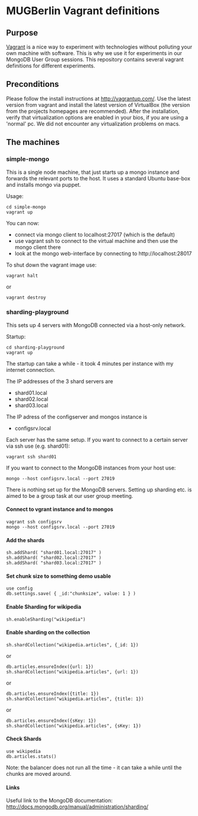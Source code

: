 # MUGBerlin Vagrant definitions

## Purpose

[Vagrant](http://vagrantup.com/) is a nice way to experiment with technologies without polluting your own machine with software.
This is why we use it for experiments in our MongoDB User Group sessions. This repository contains several vagrant definitions for different experiments.

## Preconditions

Please follow the install instructions at http://vagrantup.com/. Use the latest version from vagrant and install the latest version of VirtualBox (the version from the projects homepages are recommended). After the installation, verify that virtualization options are enabled in your bios, if you are using a 'normal' pc. We did not encounter any virtualization problems on macs. 

## The machines

### simple-mongo

This is a single node machine, that just starts up a mongo instance and forwards the relevant ports to the host.
It uses a standard Ubuntu base-box and installs mongo via puppet. 

Usage:
``` 
cd simple-mongo
vagrant up
```

You can now:

- connect via mongo client to localhost:27017 (which is the default)
- use vagrant ssh to connect to the virtual machine and then use the mongo client there
- look at the mongo web-interface by connecting to http://localhost:28017

To shut down the vagrant image use:

```
vagrant halt
```
or

```
vagrant destroy
```
### sharding-playground

This sets up 4 servers with MongoDB connected via a host-only network.

Startup:
```
cd sharding-playground
vagrant up
```

The startup can take a while - it took 4 minutes per instance with my internet connection.

The IP addresses of the 3 shard servers are

- shard01.local
- shard02.local
- shard03.local

The IP adress of the configserver and mongos instance is

- configsrv.local

Each server has the same setup. If you want to connect to a certain server via ssh use (e.g. shard01):

```
vagrant ssh shard01
```

If you want to connect to the MongoDB instances from your host use:

```
mongo --host configsrv.local --port 27019
```

There is nothing set up for the MongoDB servers. Setting up sharding etc. is aimed to be a group task at our user group meeting.

#### Connect to vgrant instance and to mongos

```
vagrant ssh configsrv
mongo --host configsrv.local --port 27019
```

#### Add the shards 

```
sh.addShard( "shard01.local:27017" )
sh.addShard( "shard02.local:27017" )
sh.addShard( "shard03.local:27017" )
```

#### Set chunk size to something demo usable

```
use config
db.settings.save( { _id:"chunksize", value: 1 } )
```

#### Enable Sharding for wikipedia

```
sh.enableSharding("wikipedia")
```

#### Enable sharding on the collection

```
sh.shardCollection("wikipedia.articles", {_id: 1})
```
or
```
db.articles.ensureIndex({url: 1})
sh.shardCollection("wikipedia.articles", {url: 1})
```
or
```
db.articles.ensureIndex({title: 1})
sh.shardCollection("wikipedia.articles", {title: 1})
```
or
```
db.articles.ensureIndex({sKey: 1})
sh.shardCollection("wikipedia.articles", {sKey: 1})
```

#### Check Shards

```
use wikipedia
db.articles.stats()
```

Note: the balancer does not run all the time - it can take a while until the chunks are moved around.

#### Links

Useful link to the MongoDB documentation: http://docs.mongodb.org/manual/administration/sharding/